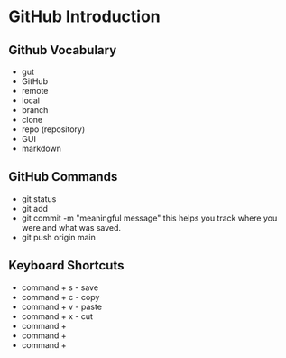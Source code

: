 # GitHub Introduction

## Github Vocabulary
- gut
- GitHub
- remote
- local
- branch
- clone
- repo (repository)
- GUI
- markdown


## GitHub Commands
-  git status
- git add <file-name>
- git commit -m "meaningful message" this helps you track where you were and what was saved.
- git push origin main   

## Keyboard Shortcuts
- command + s - save
- command + c - copy
- command + v - paste
- command + x - cut
- command +
- command +
- command +

